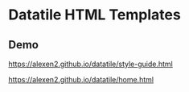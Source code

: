 # Datatile HTML Templates

## Demo

https://alexen2.github.io/datatile/style-guide.html

https://alexen2.github.io/datatile/home.html
